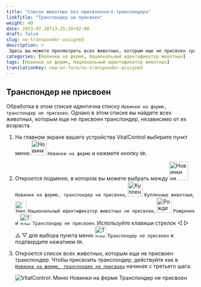 ```yaml
---
title: "Список животных без присвоенного транспондера"
linkTitle: "Транспондер не присвоен"
weight: 40
date: 2023-07-28T13:25:28+02:00
draft: false
slug: no-transponder-assigned
description: >
 Здесь вы можете просмотреть всех животных, которым еще не присвоен транспондер, и присвоить им транспондер.
categories: [Новинки на ферме, Национальный идентификатор животных]
tags: [Новинки на ферме, Национальный идентификатор животных]
translationKey: new-on-farm/no-transponder-assigned
---
```

## Транспондер не присвоен

Обработка в этом списке идентична списку `Новинки на ферме, транспондер не присвоен`. Однако в этом списке вы найдете всех животных, которым еще не присвоен транспондер, независимо от их возраста.

1. На главном экране вашего устройства VitalControl выберите пункт меню <img src="/icons/main/new-on-farm.svg" width="40" align="bottom" alt="Новинки на ферме" /> `Новинки на ферме` и нажмите кнопку `OK`.

2. Откроется подменю, в котором вы можете выбрать между <img src="/icons/registration/new-on-farm-no-transponder.svg" width="50" align="bottom" alt="Новинки на ферме, транспондер не присвоен" /> `Новинки на ферме, транспондер не присвоен`, <img src="/icons/main/new-on-farm.svg" width="40" align="bottom" alt="Купленные животные" /> `Купленные животные`, <img src="/icons/registration/no-eartag-number.svg" width="30" align="bottom" alt="Нет национального идентификатора животных" /> `Национальный идентификатор животных не присвоен`, <img src="/icons/main/births.svg" width="40" align="bottom" alt="Рождения" /> `Рождения` и <img src="/icons/registration/no-transponder.svg" width="30" align="bottom" alt="Транспондер не присвоен" /> `Транспондер не присвоен`. Используйте клавиши стрелок ◁ ▷ △ ▽ для выбора пункта меню <img src="/icons/registration/no-transponder.svg" width="30" align="bottom" alt="Транспондер не присвоен" /> `Транспондер не присвоен` и подтвердите нажатием `OK`.

3. Откроется список всех животных, которым еще не присвоен транспондер. Чтобы присвоить транспондер, действуйте как в [`Новинки на ферме, транспондер не присвоен`](../new-no-transponder/#new-on-farm-no-transponder) начиная с третьего шага.

    ![VitalControl: Меню Новинки на ферме Транспондер не присвоен](../images/notransponder2.png "Транспондер не присвоен")
